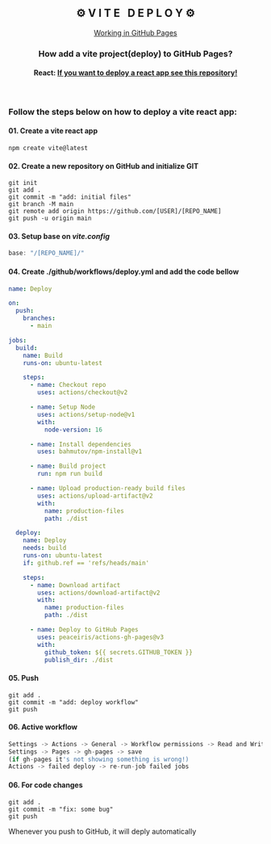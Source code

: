 <div align="center">
    <h2>⚙ V I T E &nbsp; D E P L O Y ⚙</h2>
    <a href="https://andredavedovicz.github.io/vite-deploy/" target="_blank">Working in GitHub Pages</a>
    <h3>How add a vite project(deploy) to GitHub Pages? </h3>
    <h4>React: <a href="https://github.com/andredavedovicz/react-deploy" target="_blank">If you want to deploy a react app see this repository!</a></h4>
</div>



<br>

### Follow the steps below on how to deploy a vite react app:

#### 01. Create a vite react app
```npm
npm create vite@latest
```

#### 02. Create a new repository on GitHub and initialize GIT
```git
git init 
git add . 
git commit -m "add: initial files" 
git branch -M main 
git remote add origin https://github.com/[USER]/[REPO_NAME] 
git push -u origin main
```

#### 03. Setup base on *vite.config*
```js
base: "/[REPO_NAME]/"
```

#### 04. Create ./github/workflows/deploy.yml and add the code bellow
```yml
name: Deploy

on:
  push:
    branches:
      - main

jobs:
  build:
    name: Build
    runs-on: ubuntu-latest

    steps:
      - name: Checkout repo
        uses: actions/checkout@v2

      - name: Setup Node
        uses: actions/setup-node@v1
        with:
          node-version: 16

      - name: Install dependencies
        uses: bahmutov/npm-install@v1

      - name: Build project
        run: npm run build

      - name: Upload production-ready build files
        uses: actions/upload-artifact@v2
        with:
          name: production-files
          path: ./dist

  deploy:
    name: Deploy
    needs: build
    runs-on: ubuntu-latest
    if: github.ref == 'refs/heads/main'

    steps:
      - name: Download artifact
        uses: actions/download-artifact@v2
        with:
          name: production-files
          path: ./dist

      - name: Deploy to GitHub Pages
        uses: peaceiris/actions-gh-pages@v3
        with:
          github_token: ${{ secrets.GITHUB_TOKEN }}
          publish_dir: ./dist
```

#### 05. Push
```git
git add . 
git commit -m "add: deploy workflow" 
git push
```

#### 06. Active workflow
```js
Settings -> Actions -> General -> Workflow permissions -> Read and Write permissions 
Settings -> Pages -> gh-pages -> save
(if gh-pages it's not showing something is wrong!) 
Actions -> failed deploy -> re-run-job failed jobs 

```

#### 06. For code changes
```git
git add . 
git commit -m "fix: some bug" 
git push
```
Whenever you push to GitHub, it will deply automatically
